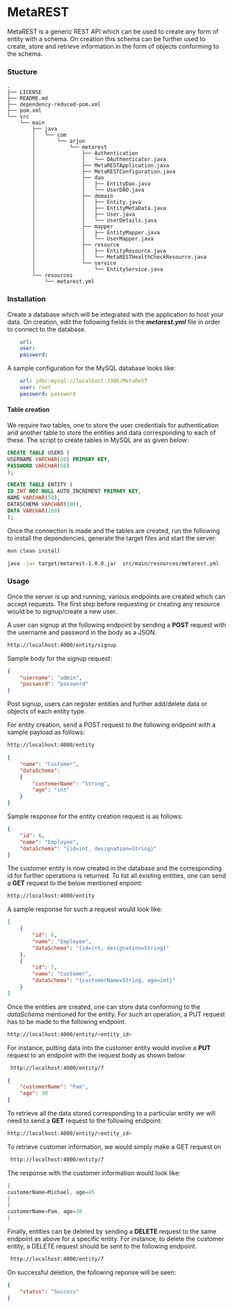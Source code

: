 # MetaREST

MetaREST is a generic REST API which can be used to create any form of entity with a schema. On creation this schema can be further used to create, store and retrieve information in the form of objects conforming to the schema.

### Stucture

```
.
├── LICENSE
├── README.md
├── dependency-reduced-pom.xml
├── pom.xml
└── src
    └── main 
        ├── java
        │   └── com
        │       └── arjun
        │           └── metarest
        │               ├── Authentication
        │               │   └── DAuthenticator.java
        │               ├── MetaRESTApplication.java
        │               ├── MetaRESTConfiguration.java
        │               ├── dao
        │               │   ├── EntityDao.java
        │               │   └── UserDAO.java
        │               ├── domain
        │               │   ├── Entity.java
        │               │   ├── EntityMetaData.java
        │               │   ├── User.java
        │               │   └── UserDetails.java
        │               ├── mapper
        │               │   ├── EntityMapper.java
        │               │   └── UserMapper.java
        │               ├── resource
        │               │   ├── EntityResource.java
        │               │   └── MetaRESTHealthCheckResource.java
        │               └── service
        │                   └── EntityService.java
        └── resources
            └── metarest.yml
```

### Installation
Create a database which will be integrated with the application to host your data. On creation, edit the following fields in the ***metarest.yml*** file in order to connect to the database. 

```yaml
    url:
    user: 
    password: 
```

A sample configuration for the MySQL database looks like:
```yml
    url: jdbc:mysql://localhost:3306/MetaReST
    user: root
    password: password
```

#### Table creation
 We require two tables, one to store the user credentials for authentication and another table to store the entities and data corresponding to each of these. The script to create tables in MySQL are as given below:
 
 ```sql
 CREATE TABLE USERS (
 USERNAME VARCHAR(50) PRIMARY KEY,
 PASSWORD VARCHAR(50)
);

CREATE TABLE ENTITY (
ID INT NOT NULL AUTO_INCREMENT PRIMARY KEY,
NAME VARCHAR(50),
DATASCHEMA VARCHAR(100),
DATA VARCHAR(100)
);
 ```


 Once the connection is made and the tables are created, run the following to install the dependencies, generate the target files and start the server:
 
```sh
mvn clean install
 ```
 
```sh
java -jar target/metarest-1.0.0.jar  src/main/resources/metarest.yml
 ```
 
 
 ### Usage
 
 Once the server is up and running, various endpoints are created which can accept requests. 
 The first step before requesting or creating any resource would be to signup/create a new user. 
 
 A user can signup at the following endpoint by sending a **POST** request with the username and password in the body as a JSON.
```sh
http://localhost:4000/entity/signup
```
Sample body for the signup request:
```json
{
    "username": "admin",
    "password": "password"
}
```

Post signup, users can register entities and further add/delete data or objects of each entity type. 

For entity creation, send a POST request to the following endpoint with a sample payload as follows:
```sh
http://localhost:4000/entity
```
```json
{
    "name": "Customer",
    "dataSchema": 
    {
        "customerName": "String",
        "age": "int"
    }
}
```

Sample response for the entity creation request is as follows:
```json
{
    "id": 6,
    "name": "Employee",
    "dataSchema": "{id=int, designation=String}"
}
```

The customer entity is now created in the database and the corresponding id for further operations is returned. 
To list all existing entities, one can send a **GET** request to the below mentioned enpoint:
```sh
http://localhost:4000/entity
```
A sample response for such a request would look like:
```json
[
    {
        "id": 6,
        "name": "Employee",
        "dataSchema": "{id=int, designation=String}"
    },
    {
        "id": 7,
        "name": "Customer",
        "dataSchema": "{customerName=String, age=int}"
    }
]
```

Once the entities are created, one can store data conforming to the *dataSchema* mentioned for the entity. For such an operation, a PUT request has to be made to the following endpoint.
```sh
http://localhost:4000/entity/<entity_id>
```
For instance, putting data into the customer entity would involve a **PUT** request to an endpoint with the request body as shown below:
```sh
 http://localhost:4000/entity/7
```
```json
{
    "customerName": "Pam",
    "age": 30
}
```

To retrieve all the data stored corresponding to a particular entity we will need to send a **GET** request to the following endpoint:
```sh
http://localhost:4000/entity/<entity_id>
```
To retrieve customer information, we would simply make a GET request on 
```sh
 http://localhost:4000/entity/7
```
The response with the customer information would look like:
```Java
{   
customerName=Michael, age=45
}
{
customerName=Pam, age=30
}
```

Finally, entities can be deleted by sending a **DELETE** request to the same endpoint as above for a specific entity. For instance, to delete the customer entity, a DELETE request should be sent to the following endpoint.
```sh
 http://localhost:4000/entity/7
```
On successful deletion, the following reponse will be seen:
```json
{
    "status": "Success"
}
```
